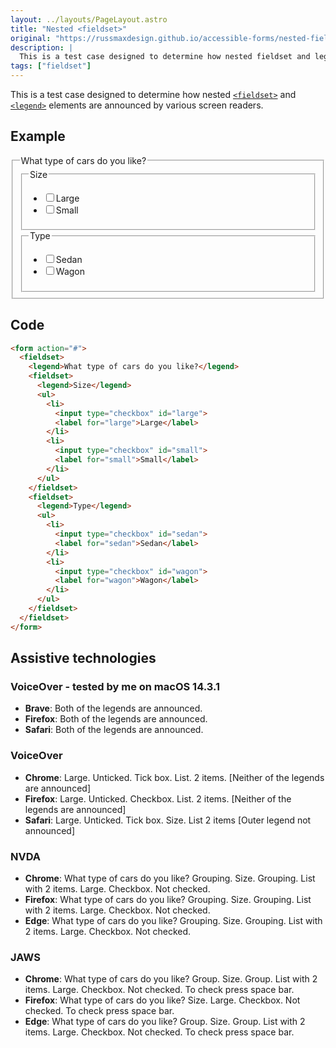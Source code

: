 ```yaml
---
layout: ../layouts/PageLayout.astro
title: "Nested <fieldset>"
original: "https://russmaxdesign.github.io/accessible-forms/nested-fieldset.html"
description: |
  This is a test case designed to determine how nested fieldset and legend elements are announced by various screen readers.
tags: ["fieldset"]
---
```


This is a test case designed to determine how nested [<code>\<fieldset></code>](https://html.spec.whatwg.org/multipage/form-elements.html#the-fieldset-element) and [<code>\<legend></code>](https://html.spec.whatwg.org/multipage/form-elements.html#the-legend-element) elements are announced by various screen readers.


## Example

<form action="#">
<fieldset>
	<legend>What type of cars do you like?</legend>
	<fieldset>
	<legend>Size</legend>
	<ul>
		<li><input type="checkbox" id="large"><label for="large">Large</label></li>
		<li><input type="checkbox" id="small"><label for="small">Small</label></li>
	</ul>
	</fieldset>
	<fieldset>
	<legend>Type</legend>
	<ul>
		<li><input type="checkbox" id="sedan"><label for="sedan">Sedan</label></li>
		<li><input type="checkbox" id="wagon"><label for="wagon">Wagon</label></li>
	</ul>
	</fieldset>
</fieldset>
</form>

## Code

```html
<form action="#">
  <fieldset>
    <legend>What type of cars do you like?</legend>
    <fieldset>
      <legend>Size</legend>
      <ul>
        <li>
          <input type="checkbox" id="large">
          <label for="large">Large</label>
        </li>
        <li>
          <input type="checkbox" id="small">
          <label for="small">Small</label>
        </li>
      </ul>
    </fieldset>
    <fieldset>
      <legend>Type</legend>
      <ul>
        <li>
          <input type="checkbox" id="sedan">
          <label for="sedan">Sedan</label>
        </li>
        <li>
          <input type="checkbox" id="wagon">
          <label for="wagon">Wagon</label>
        </li>
      </ul>
    </fieldset>
  </fieldset>
</form>
```

## Assistive technologies

### VoiceOver - tested by me on macOS 14.3.1
- **Brave**: <span green>Both of the legends are announced.</span>
- **Firefox**: <span green>Both of the legends are announced.</span>
- **Safari**: <span green>Both of the legends are announced.</span>

### VoiceOver

- **Chrome**: Large. Unticked. Tick box. List. 2 items. <span red>[Neither of the legends are announced]</span>
- **Firefox**: Large. Unticked. Checkbox. List. 2 items. <span red>[Neither of the legends are announced]</span>
- **Safari**: Large. Unticked. Tick box. Size. List 2 items <span red>[Outer legend not announced]</span>

### NVDA

- **Chrome**: <span green>What type of cars do you like? Grouping.</span> Size. Grouping. List with 2 items. Large. Checkbox. Not checked.
- **Firefox**: <span green>What type of cars do you like? Grouping.</span> Size. Grouping. List with 2 items. Large. Checkbox. Not checked.
- **Edge**: <span green>What type of cars do you like? Grouping.</span> Size. Grouping. List with 2 items. Large. Checkbox. Not checked.

### JAWS

- **Chrome**: <span green>What type of cars do you like? Group.</span> Size. Group. List with 2 items. Large. Checkbox. Not checked. To check press space bar.
- **Firefox**: <span green>What type of cars do you like?</span> Size. Large. Checkbox. Not checked. To check press space bar.
- **Edge**: <span green>What type of cars do you like? Group.</span> Size. Group. List with 2 items. Large. Checkbox. Not checked. To check press space bar.